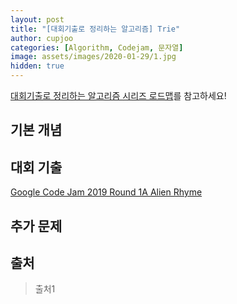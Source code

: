 ```yaml
---
layout: post
title: "[대회기출로 정리하는 알고리즘] Trie"
author: cupjoo
categories: [Algorithm, Codejam, 문자열]
image: assets/images/2020-01-29/1.jpg
hidden: true
---
```


[대회기출로 정리하는 알고리즘 시리즈 로드맵](https://cupjoo.github.io/대회기출로-정리하는-알고리즘-시리즈-로드맵)를 참고하세요!

## 기본 개념

## 대회 기출

[Google Code Jam 2019 Round 1A Alien Rhyme](https://codingcompetitions.withgoogle.com/codejam/round/0000000000051635/0000000000104e05)

## 추가 문제

## 출처

> 출처1
